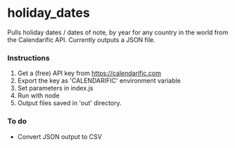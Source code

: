 # holiday_dates

Pulls holiday dates / dates of note, by year for any country in the world from the Calendarific API. Currently outputs a JSON file.


### Instructions
1. Get a (free) API key from https://calendarific.com
2. Export the key as 'CALENDARIFIC' environment variable
3. Set parameters in index.js
4. Run with node
5. Output files saved in 'out' directory.


### To do
- Convert JSON output to CSV
